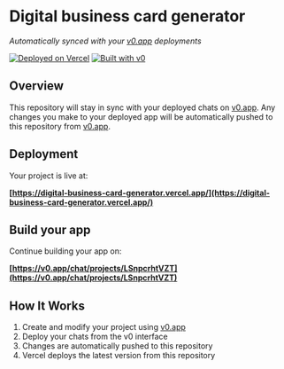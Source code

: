 # Digital business card generator

*Automatically synced with your [v0.app](https://v0.app) deployments*

[![Deployed on Vercel](https://img.shields.io/badge/Deployed%20on-Vercel-black?style=for-the-badge&logo=vercel)](https://vercel.com/kartiksingh14060-gmailcoms-projects/v0-digital-business-card-generator)
[![Built with v0](https://img.shields.io/badge/Built%20with-v0.app-black?style=for-the-badge)](https://v0.app/chat/projects/LSnpcrhtVZT)

## Overview

This repository will stay in sync with your deployed chats on [v0.app](https://v0.app).
Any changes you make to your deployed app will be automatically pushed to this repository from [v0.app](https://v0.app).

## Deployment

Your project is live at:

**[https://digital-business-card-generator.vercel.app/](https://digital-business-card-generator.vercel.app/)**

## Build your app

Continue building your app on:

**[https://v0.app/chat/projects/LSnpcrhtVZT](https://v0.app/chat/projects/LSnpcrhtVZT)**

## How It Works

1. Create and modify your project using [v0.app](https://v0.app)
2. Deploy your chats from the v0 interface
3. Changes are automatically pushed to this repository
4. Vercel deploys the latest version from this repository

